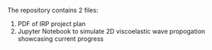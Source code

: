 The repository contains 2 files:

1. PDF of IRP project plan
2. Jupyter Notebook to simulate 2D viscoelastic wave propogation showcasing current progress
